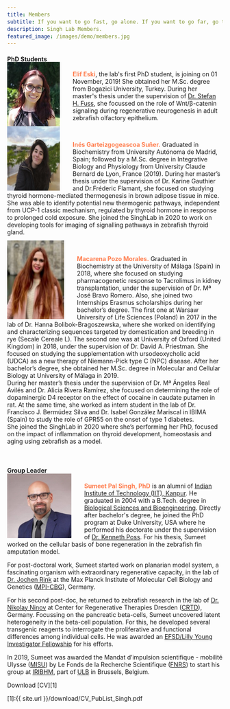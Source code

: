 ```yaml
---
title: Members
subtitle: If you want to go fast, go alone. If you want to go far, go together.
description: Singh Lab Members.
featured_image: /images/demo/members.jpg
---
```



#### PhD Students
<img src="/images/members/Elif.jpg" alt="Elif" style="float:left;width:123px;height:150px;margin:-20px 30px 0px 0px">

<span style="color:coral">**Elif Eski**</span>, the lab's first PhD student, is joining on 01 November, 2019! She obtained her M.Sc. degree from Bogazici University, Turkey. During her master's thesis under the supervision of [Dr. Stefan H. Fuss](http://neurobio.boun.edu.tr/), she focussed on the role of Wnt/β-catenin signaling during regenerative neurogenesis in adult zebrafish olfactory epithelium. 

<br/>

<img src="/images/members/Ines.jpg" alt="Ines" style="float:left;width:123px;height:150px;margin:-20px 30px 0px 0px">

<span style="color:coral">**Inés Garteizgogeascoa Suñer.**</span> Graduated in Biochemistry from University Autónoma de Madrid, Spain; followed by a M.Sc. degree in Integrative Biology and Physiology from University Claude Bernard de Lyon, France (2019). During her master’s thesis under the supervision of Dr. Karine Gauthier and Dr.Fréderic Flamant, she focused on studying thyroid hormone-mediated thermogenesis in brown adipose tissue in mice. She was able to identify potential new thermogenic pathways, independent from UCP-1 classic mechanism, regulated by thyroid hormone in response to prolonged cold exposure. She joined the SinghLab in 2020 to work on developing tools for imaging of signalling pathways in zebrafish thyroid gland.

<br/>

<img src="/images/members/Macarena.jpg" alt="Macarena" style="float:left;width:133px;height:183px;margin:-20px 30px 0px 0px">

<span style="color:coral">**Macarena Pozo Morales.**</span> Graduated in Biochemistry at the University of Málaga (Spain) in 2018, where she focused on studying pharmacogenetic response to Tacrolimus in kidney transplantation, under the supervision of Dr. Mª José Bravo Romero. Also, she joined two Internships Erasmus scholarships during her bachelor’s degree. The first one at Warsaw University of Life Sciences (Poland) in 2017 in the lab of Dr. Hanna Bolibok-Bragoszewska, where she worked on identifying and characterizing sequences targeted by domestication and breeding in rye (Secale Cereale L). The second one was at University of Oxford (United Kingdom) in 2018, under the supervision of Dr. David A. Priestman. She focused on studying the supplementation with ursodeoxycholic acid (UDCA) as a new therapy of Niemann-Pick type C (NPC) disease. After her bachelor’s degree, she obtained her M.Sc. degree in Molecular and Cellular Biology at University of Málaga in 2019. <br/>
During her master’s thesis under the supervision of Dr. Mª Ángeles Real Avilés and Dr. Alicia Rivera Ramírez, she focused on determining the role of dopaminergic D4 receptor on the effect of cocaine in caudate putamen in rat. At the same time, she worked as intern student in the lab of Dr. Francisco J. Bermúdez Silva and Dr. Isabel González Mariscal in IBIMA (Spain) to study the role of GPR55 on the onset of type 1 diabetes. <br/>
She joined the SinghLab in 2020 where she’s performing her PhD, focused on the impact of inflammation on thyroid development, homeostasis and aging using zebrafish as a model.

<br/>

#### Group Leader
<img src="/images/members/sumeet.jpeg" alt="Sumeet" style="float:left;width:150px;height:150px;margin:-20px 30px 0px 0px"> 

<span style="color:coral">**Sumeet Pal Singh, PhD**</span> is an alumni of [Indian Institute of Technology (IIT), Kanpur](https://www.iitk.ac.in/). He graduated in 2004 with a B.Tech. degree in [Biological Sciences and Bioengineering](http://www.iitk.ac.in/bsbe/). Directly after bachelor's degree, he joined the PhD program at Duke University, USA where he performed his doctorate under the supervision of [Dr. Kenneth Poss](https://sites.duke.edu/posslab/). For his thesis, Sumeet worked on the cellular basis of bone regeneration in the zebrafish fin amputation model.  
  
For post-doctoral work, Sumeet started work on planarian model system, a fascinating organism with extraordinary regenerative capacity, in the lab of [Dr. Jochen Rink](https://www.mpi-cbg.de/research-groups/current-groups/jochen-rink/research-focus/) at the Max Planck Institute of Molecular Cell Biology and Genetics ([MPI-CBG](https://www.mpi-cbg.de/home/)), Germany.  
  
For his second post-doc, he returned to zebrafish research in the lab of [Dr. Nikolay Ninov](https://www.crt-dresden.de/research/research-groups/core-groups/group-leaders/dr-nikolay-ninov/) at Center for Regenerative Therapies Dresden ([CRTD](https://www.crt-dresden.de/about-us/)), Germany. Focussing on the pancreatic beta-cells, Sumeet uncovered latent heterogeneity in the beta-cell population. For this, he developed several transgenic reagents to interrogate the proliferative and functional differences among individual cells. He was awarded an [EFSD/Lilly Young Investigator Fellowship](http://www.europeandiabetesfoundation.org/efsdlilly-young-investigator.html) for his efforts.  
  
In 2019, Sumeet was awarded the Mandat d’impulsion scientifique - mobilité Ulysse ([MISU](https://www.frs-fnrs.be/fr/reglements-guides#bourses-mandats)) by Le Fonds de la Recherche Scientifique ([FNRS](https://www.frs-fnrs.be/fr/)) to start his group at [IRIBHM](https://iribhm.org/), part of [ULB](https://www.ulb.be/en) in Brussels, Belgium.  
  
Download [CV][1]

[1]:{{ site.url }}/download/CV_PubList_Singh.pdf
